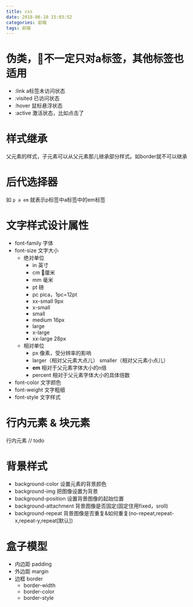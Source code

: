 ```yaml
---
title: css
date: 2018-06-10 15:03:52
categories: 前端
tags: 前端
---
```


# 伪类，不一定只对a标签，其他标签也适用
- :link   a标签未访问状态
- :visited   已访问状态
- :hover    鼠标悬浮状态
- :active   激活状态，比如点击了
<!--more-->

# 样式继承
父元素的样式，子元素可以从父元素那儿继承部分样式。如border就不可以继承

# 后代选择器
如 `p a em` 就表示p标签中a标签中的em标签


# 文字样式设计属性
- font-family   字体
- font-size     文字大小
    - 绝对单位
        - in 英寸
        - cm 厘米
        - mm 毫米
        - pt 磅
        - pc pica，1pc=12pt
        - xx-small 9px
        - x-small
        - small
        - medium 16px
        - large
        - x-large
        - xx-large 28px
    - 相对单位
        - px 像素，受分辨率的影响
        - larger（相对父元素大点儿） smaller（相对父元素小点儿）
        - **em** 相对于父元素字体大小的n倍
        - percent 相对于父元素字体大小的具体倍数
- font-color    文字颜色
- font-weight   文字粗细
- font-style    文字样式

# 行内元素 & 块元素
行内元素 // todo

# 背景样式
- background-color 设置元素的背景颜色
- background-img   把图像设置为背景
- background-position   设置背景图像的起始位置
- background-attachment 背景图像是否固定(固定住用fixed，sroll)
- background-repeat     背景图像是否重复&如何重复(no-repeat,repeat-x,repeat-y,repeat[默认])

# 盒子模型
- 内边距 padding
- 外边距 margin
- 边框 border
    - border-width
    - border-color
    - border-style

